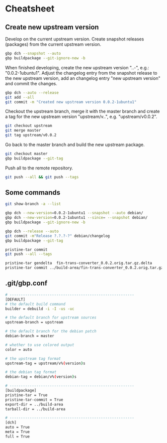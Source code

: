 # Cheatsheet
## Create new upstream version
Develop on the current upstream version. Create snapshot releases (packages) 
from the current upstream version. 
```bash
gbp dch --snapshot --auto
gbp buildpackage --git-ignore-new -b
```

When finished developing, create the new upstream version 
"<major>.<minor>.<patch>-<debianversion><distribution><distroversion>", 
e.g.: "0.0.2-1ubuntu1". Adjust the changelog entry from the snapshot release 
to the new upstream version, add an changelog entry "new upstream version" and commit
the changes.
```bash
gbp dch --auto --release
git add --all
git commit -m "Created new upstream version 0.0.2-1ubuntu1"
```

Checkout the upstream branch, merge it with the master branch and create a tag
for the new upstream version "upstream/v<major>.<minor>.<patch>",
e.g. "upstream/v0.0.2".
```bash
git checkout upstream
git merge master
git tag upstream/v0.0.2
```

Go back to the master branch and build the new upstream package.
```bash
git checkout master
gbp buildpackage --git-tag
```

Push all to the remote repository.
```bash
git push --all && git push --tags
```

## Some commands
```bash
git show-branch -a --list

gbp dch --new-version=0.0.2-1ubuntu1 --snapshot --auto debian/
gbp dch --new-version=0.0.2-1ubuntu1 --since= --snapshot debian/
gbp buildpackage --git-ignore-new -b

gbp dch --release --auto
git commit -m"Release ?.?.?-?" debian/changelog
gbp buildpackage --git-tag

pristine-tar commit
git push --all --tags

pristine-tar gendelta  fin-trans-converter_0.0.2.orig.tar.gz.delta
pristine-tar commit ../build-area/fin-trans-converter_0.0.2.orig.tar.gz
```

## .git/gbp.conf
```bash
# --------------------------------------------------------
[DEFAULT]
# the default build command
builder = debuild -i -I -us -uc

# the default branch for upstream sources
upstream-branch = upstream

# the default branch for the debian patch
debian-branch = master

# whether to use colored output
color = auto

# the upstream tag format
upstream-tag = upstream/v%(version)s

# the debian tag format
debian-tag = debian/v%(version)s

# --------------------------------------------------------
[buildpackage]
pristine-tar = True
pristine-tar-commit = True
export-dir = ../build-area
tarball-dir = ../build-area

# --------------------------------------------------------
[dch]
auto = True
meta = True
full = True
```
